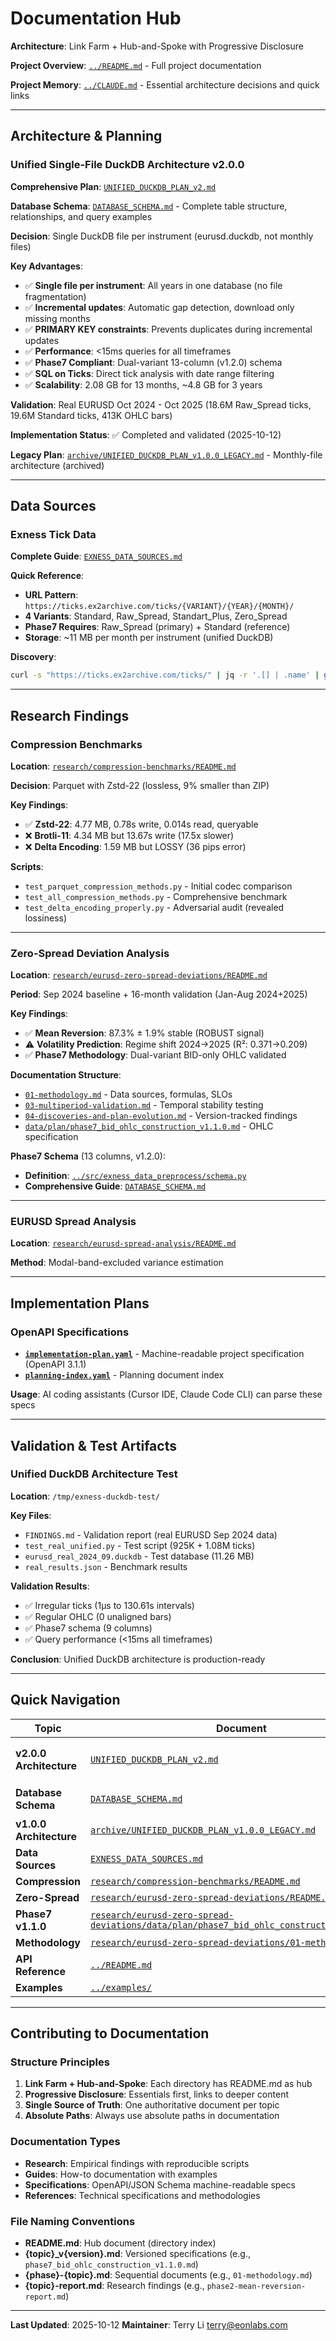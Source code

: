 # Documentation Hub

**Architecture**: Link Farm + Hub-and-Spoke with Progressive Disclosure

**Project Overview**: [`../README.md`](../README.md) - Full project documentation

**Project Memory**: [`../CLAUDE.md`](../CLAUDE.md) - Essential architecture decisions and quick links

---

## Architecture & Planning

### Unified Single-File DuckDB Architecture v2.0.0

**Comprehensive Plan**: [`UNIFIED_DUCKDB_PLAN_v2.md`](UNIFIED_DUCKDB_PLAN_v2.md)

**Database Schema**: [`DATABASE_SCHEMA.md`](DATABASE_SCHEMA.md) - Complete table structure, relationships, and query examples

**Decision**: Single DuckDB file per instrument (eurusd.duckdb, not monthly files)

**Key Advantages**:

- ✅ **Single file per instrument**: All years in one database (no file fragmentation)
- ✅ **Incremental updates**: Automatic gap detection, download only missing months
- ✅ **PRIMARY KEY constraints**: Prevents duplicates during incremental updates
- ✅ **Performance**: <15ms queries for all timeframes
- ✅ **Phase7 Compliant**: Dual-variant 13-column (v1.2.0) schema
- ✅ **SQL on Ticks**: Direct tick analysis with date range filtering
- ✅ **Scalability**: 2.08 GB for 13 months, ~4.8 GB for 3 years

**Validation**: Real EURUSD Oct 2024 - Oct 2025 (18.6M Raw_Spread ticks, 19.6M Standard ticks, 413K OHLC bars)

**Implementation Status**: ✅ Completed and validated (2025-10-12)

**Legacy Plan**: [`archive/UNIFIED_DUCKDB_PLAN_v1.0.0_LEGACY.md`](archive/UNIFIED_DUCKDB_PLAN_v1.0.0_LEGACY.md) - Monthly-file architecture (archived)

---

## Data Sources

### Exness Tick Data

**Complete Guide**: [`EXNESS_DATA_SOURCES.md`](EXNESS_DATA_SOURCES.md)

**Quick Reference**:

- **URL Pattern**: `https://ticks.ex2archive.com/ticks/{VARIANT}/{YEAR}/{MONTH}/`
- **4 Variants**: Standard, Raw_Spread, Standart_Plus, Zero_Spread
- **Phase7 Requires**: Raw_Spread (primary) + Standard (reference)
- **Storage**: ~11 MB per month per instrument (unified DuckDB)

**Discovery**:

```bash
curl -s "https://ticks.ex2archive.com/ticks/" | jq -r '.[] | .name' | grep -i "EURUSD"
```

---

## Research Findings

### Compression Benchmarks

**Location**: [`research/compression-benchmarks/README.md`](research/compression-benchmarks/README.md)

**Decision**: Parquet with Zstd-22 (lossless, 9% smaller than ZIP)

**Key Findings**:

- ✅ **Zstd-22**: 4.77 MB, 0.78s write, 0.014s read, queryable
- ❌ **Brotli-11**: 4.34 MB but 13.67s write (17.5x slower)
- ❌ **Delta Encoding**: 1.59 MB but LOSSY (36 pips error)

**Scripts**:

- `test_parquet_compression_methods.py` - Initial codec comparison
- `test_all_compression_methods.py` - Comprehensive benchmark
- `test_delta_encoding_properly.py` - Adversarial audit (revealed lossiness)

---

### Zero-Spread Deviation Analysis

**Location**: [`research/eurusd-zero-spread-deviations/README.md`](research/eurusd-zero-spread-deviations/README.md)

**Period**: Sep 2024 baseline + 16-month validation (Jan-Aug 2024+2025)

**Key Findings**:

- ✅ **Mean Reversion**: 87.3% ± 1.9% stable (ROBUST signal)
- ⚠️ **Volatility Prediction**: Regime shift 2024→2025 (R²: 0.371→0.209)
- ✅ **Phase7 Methodology**: Dual-variant BID-only OHLC validated

**Documentation Structure**:

- [`01-methodology.md`](research/eurusd-zero-spread-deviations/01-methodology.md) - Data sources, formulas, SLOs
- [`03-multiperiod-validation.md`](research/eurusd-zero-spread-deviations/03-multiperiod-validation.md) - Temporal stability testing
- [`04-discoveries-and-plan-evolution.md`](research/eurusd-zero-spread-deviations/04-discoveries-and-plan-evolution.md) - Version-tracked findings
- [`data/plan/phase7_bid_ohlc_construction_v1.1.0.md`](research/eurusd-zero-spread-deviations/data/plan/phase7_bid_ohlc_construction_v1.1.0.md) - OHLC specification

**Phase7 Schema** (13 columns, v1.2.0):
- **Definition**: [`../src/exness_data_preprocess/schema.py`](../src/exness_data_preprocess/schema.py)
- **Comprehensive Guide**: [`DATABASE_SCHEMA.md`](DATABASE_SCHEMA.md)

---

### EURUSD Spread Analysis

**Location**: [`research/eurusd-spread-analysis/README.md`](research/eurusd-spread-analysis/README.md)

**Method**: Modal-band-excluded variance estimation

---

## Implementation Plans

### OpenAPI Specifications

- **[`implementation-plan.yaml`](implementation-plan.yaml)** - Machine-readable project specification (OpenAPI 3.1.1)
- **[`planning-index.yaml`](planning-index.yaml)** - Planning document index

**Usage**: AI coding assistants (Cursor IDE, Claude Code CLI) can parse these specs

---

## Validation & Test Artifacts

### Unified DuckDB Architecture Test

**Location**: `/tmp/exness-duckdb-test/`

**Key Files**:

- `FINDINGS.md` - Validation report (real EURUSD Sep 2024 data)
- `test_real_unified.py` - Test script (925K + 1.08M ticks)
- `eurusd_real_2024_09.duckdb` - Test database (11.26 MB)
- `real_results.json` - Benchmark results

**Validation Results**:

- ✅ Irregular ticks (1µs to 130.61s intervals)
- ✅ Regular OHLC (0 unaligned bars)
- ✅ Phase7 schema (9 columns)
- ✅ Query performance (<15ms all timeframes)

**Conclusion**: Unified DuckDB architecture is production-ready

---

## Quick Navigation

| Topic                       | Document                                                                                                                                                                             | Type                   |
| --------------------------- | ------------------------------------------------------------------------------------------------------------------------------------------------------------------------------------ | ---------------------- |
| **v2.0.0 Architecture**     | [`UNIFIED_DUCKDB_PLAN_v2.md`](UNIFIED_DUCKDB_PLAN_v2.md)                                                                                                                             | ⭐ Implementation Plan |
| **Database Schema**         | [`DATABASE_SCHEMA.md`](DATABASE_SCHEMA.md)                                                                                                                                            | ⭐ Schema Reference    |
| **v1.0.0 Architecture**     | [`archive/UNIFIED_DUCKDB_PLAN_v1.0.0_LEGACY.md`](archive/UNIFIED_DUCKDB_PLAN_v1.0.0_LEGACY.md)                                                                                       | Archived Plan          |
| **Data Sources**            | [`EXNESS_DATA_SOURCES.md`](EXNESS_DATA_SOURCES.md)                                                                                                                                   | Guide                  |
| **Compression**             | [`research/compression-benchmarks/README.md`](research/compression-benchmarks/README.md)                                                                                             | Research               |
| **Zero-Spread**             | [`research/eurusd-zero-spread-deviations/README.md`](research/eurusd-zero-spread-deviations/README.md)                                                                               | Research               |
| **Phase7 v1.1.0**           | [`research/eurusd-zero-spread-deviations/data/plan/phase7_bid_ohlc_construction_v1.1.0.md`](research/eurusd-zero-spread-deviations/data/plan/phase7_bid_ohlc_construction_v1.1.0.md) | Specification          |
| **Methodology**             | [`research/eurusd-zero-spread-deviations/01-methodology.md`](research/eurusd-zero-spread-deviations/01-methodology.md)                                                               | Reference              |
| **API Reference**           | [`../README.md`](../README.md)                                                                                                                                                       | Main Doc               |
| **Examples**                | [`../examples/`](../examples/)                                                                                                                                                       | Code Samples           |

---

## Contributing to Documentation

### Structure Principles

1. **Link Farm + Hub-and-Spoke**: Each directory has README.md as hub
2. **Progressive Disclosure**: Essentials first, links to deeper content
3. **Single Source of Truth**: One authoritative document per topic
4. **Absolute Paths**: Always use absolute paths in documentation

### Documentation Types

- **Research**: Empirical findings with reproducible scripts
- **Guides**: How-to documentation with examples
- **Specifications**: OpenAPI/JSON Schema machine-readable specs
- **References**: Technical specifications and methodologies

### File Naming Conventions

- **README.md**: Hub document (directory index)
- **{topic}\_v{version}.md**: Versioned specifications (e.g., `phase7_bid_ohlc_construction_v1.1.0.md`)
- **{phase}-{topic}.md**: Sequential documents (e.g., `01-methodology.md`)
- **{topic}-report.md**: Research findings (e.g., `phase2-mean-reversion-report.md`)

---

**Last Updated**: 2025-10-12
**Maintainer**: Terry Li <terry@eonlabs.com>
